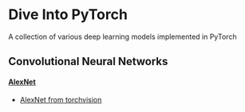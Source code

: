 # Dive Into PyTorch
A collection of various deep learning models implemented in PyTorch

## Convolutional Neural Networks

#### [AlexNet](models/cnn/alexnet)
- [AlexNet from torchvision](models/cnn/alexnet/alexnet-torchvision.py)
